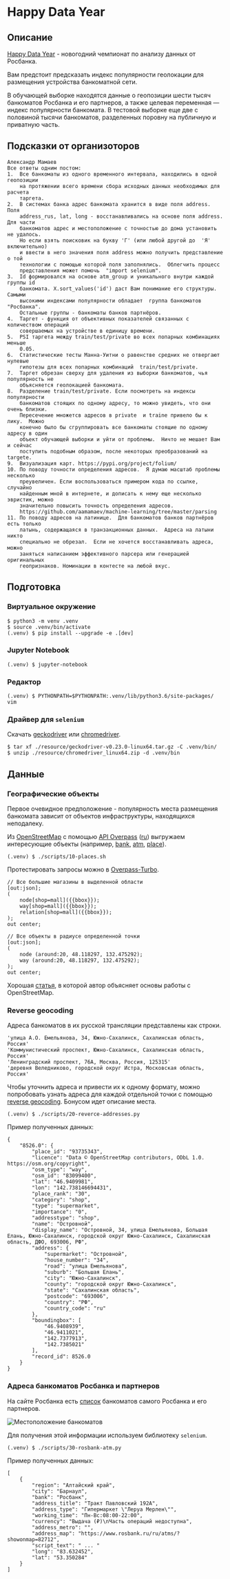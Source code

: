 # Happy Data Year

## Описание

[Happy Data Year](https://boosters.pro/champ_21) - новогодний чемпионат по
анализу данных от Росбанка.

Вам предстоит предсказать индекс популярности геолокации для размещения
устройства банкоматной сети.

В обучающей выборке находятся данные о геопозиции шести тысяч банкоматов
Росбанка и его партнеров, а также целевая переменная — индекс популярности
банкомата. В тестовой выборке еще две с половиной тысячи банкоматов, разделенных
поровну на публичную и приватную часть.

## Подсказки от организоторов

    Александр Мамаев
    Все ответы одним постом:
    1.  Все банкоматы из одного временного интервала, находились в одной геопозиции
        на протяжении всего времени сбора исходных данных необходимых для расчета
        таргета.
    2.  В системах банка адрес банкомата хранится в виде поля address. Поля
        address_rus, lat, long - восстанавливались на основе поля address. Для части
        банкоматов адрес и местоположение с точностью до дома установить не удалось.
        Но если взять поисковик на букву 'Г' (или любой другой до  'Я' включительно)
        и ввести в него значения поля address можно получить представление о той
        технологии с помощью которой поля заполнялись.  Облегчить процесс
        представления может помочь  "import selenium".
    3.  Id формировался на основе atm_group и уникального внутри каждой группы id
        банкомата. X.sort_values('id') даст Вам понимание его структуры. Самыми
        высокими индексами популярности обладает  группа банкоматов "Росбанка".
        Остальные группы - банкоматы банков партнёров.
    4.  Таргет - функция от объективных показателей связанных с количеством операций
        совершаемых на устройстве в единицу времени.
    5.  PSI таргета между train/test/private во всех попарных комбинациях меньше
        0.05. 
    6.  Статистические тесты Манна-Уитни о равенстве средних не отвергают нулевые
        гипотезы для всех попарных комбинаций  train/test/private.
    7.  Таргет обрезан сверху для удаления из выборки банкоматов, чья популярность не
        объясняется геолокацией банкомата.  
    8.  Разделение train/test/private. Если посмотреть на индексы популярности
        банкоматов стоящих по одному адресу, то можно увидеть, что они очень близки.
        Пересечение множетсв адресов в private  и traine привело бы к лику.  Можно
        конечно было бы сгруппировать все банкоматы стоящие по одному адресу в один
        объект обучающей выборки и уйти от проблемы.  Ничто не мешает Вам и сейчас
        поступить подобным образом, после некоторых преобразований на targete.
    9.  Визуализация карт. https://pypi.org/project/folium/
    10. По поводу точности определения адресов.  Я думаю масштаб проблемы несколько
        преувеличен. Если воспользоваться примером кода по ссылке, случайно
        найденным мной в интернете, и дописать к нему еще несколько эвристик, можно
        значительно повысить точность определения адресов.
        https://github.com/aamamaev/machine-learning/tree/master/parsing
    11. По поводу адресов на латинице.  Для банкоматов банков партнёров есть только
        латынь, содержащаяся в транзакционных данных.  Адреса на латыни никто
        специально не обрезал.  Если не хочется восстанавливать адреса, можно
        заняться написанием эффективного парсера или генерацией  оригинальных
        геопризнаков. Номинации в контесте на любой вкус.

## Подготовка

### Виртуальное окружение

    $ python3 -m venv .venv
    $ source .venv/bin/activate
    (.venv) $ pip install --upgrade -e .[dev]

### Jupyter Notebook

    (.venv) $ jupyter-notebook

### Редактор

    (.venv) $ PYTHONPATH=$PYTHONPATH:.venv/lib/python3.6/site-packages/ vim

### Драйвер для `selenium`

Скачать [geckodriver](https://github.com/mozilla/geckodriver/releases)
 или [chromedriver](https://sites.google.com/a/chromium.org/chromedriver/downloads).

    $ tar xf ./resource/geckodriver-v0.23.0-linux64.tar.gz -C .venv/bin/
    $ unzip ./resource/chromedriver_linux64.zip -d .venv/bin

## Данные

### Географические объекты

Первое очевидное предположение - популярность места размещения банкомата зависит
от объектов инфраструктуры, находящихся неподалеку.

Из [OpenStreetMap](https://www.openstreetmap.org) с помощью
[API Overpass](https://wiki.openstreetmap.org/wiki/Overpass_API/Overpass_API_by_Example)
([ru](https://wiki.openstreetmap.org/wiki/RU:Overpass_API/Language_Guide))
выгружаем интересующие объекты (например, [bank](https://wiki.openstreetmap.org/wiki/Tag:amenity%3Dbank),
[atm](https://wiki.openstreetmap.org/wiki/RU:Tag:amenity%3Datm), [place](https://wiki.openstreetmap.org/wiki/RU:Key:place)).

    (.venv) $ ./scripts/10-places.sh

Протестировать запросы можно в [Overpass-Turbo](https://overpass-turbo.eu/).

    // Все большие магазины в выделенной области
    [out:json];
    (
        node[shop=mall]({{bbox}});
        way[shop=mall]({{bbox}});
        relation[shop=mall]({{bbox}});
    );
    out center;

    // Все объекты в радиусе определенной точки
    [out:json];
    (
        node (around:20, 48.118297, 132.475292);
        way (around:20, 48.118297, 132.475292);
    );
    out center;

Хорошая [статья](https://janakiev.com/blog/openstreetmap-with-python-and-overpass-api/), в которой автор объясняет основы работы с OpenStreetMap.

### Reverse geocoding

Адреса банкоматов в их русской трансляции представлены как строки.

    'улица А.О. Емельянова, 34, Южно-Сахалинск, Сахалинская область, Россия'
    'Коммунистический проспект, Южно-Сахалинск, Сахалинская область, Россия'
    'Ленинградский проспект, 76А, Москва, Россия, 125315'
    'деревня Веледниково, городской округ Истра, Московская область, Россия'

Чтобы уточнить адреса и привести их к одному формату, можно попробовать узнать
адреса для каждой отдельной точки с помощью [reverse geocoding](https://nominatim.openstreetmap.org/reverse?format=jsonv2&lat=46.9409981&lon=142.738146694431).
Бонусом идет описание места.

    (.venv) $ ./scripts/20-reverce-addresses.py

Пример полученных данных:

```json5
{
    "8526.0": {
        "place_id": "93735343",
        "licence": "Data © OpenStreetMap contributors, ODbL 1.0. https://osm.org/copyright",
        "osm_type": "way",
        "osm_id": "83099400",
        "lat": "46.9409981",
        "lon": "142.738146694431",
        "place_rank": "30",
        "category": "shop",
        "type": "supermarket",
        "importance": "0",
        "addresstype": "shop",
        "name": "Островной",
        "display_name": "Островной, 34, улица Емельянова, Большая Елань, Южно-Сахалинск, городской округ Южно-Сахалинск, Сахалинская область, ДФО, 693006, РФ",
        "address": {
            "supermarket": "Островной",
            "house_number": "34",
            "road": "улица Емельянова",
            "suburb": "Большая Елань",
            "city": "Южно-Сахалинск",
            "county": "городской округ Южно-Сахалинск",
            "state": "Сахалинская область",
            "postcode": "693006",
            "country": "РФ",
            "country_code": "ru"
        },
        "boundingbox": [
            "46.9408939",
            "46.9411021",
            "142.7377913",
            "142.7385021"
        ],
        "record_id": 8526.0
    }
}
```

### Адреса банкоматов Росбанка и партнеров

На сайте Росбанка есть [список](https://www.rosbank.ru/ru/atms/) банкоматов
самого Росбанка и его партнеров.

![Местоположение банкоматов](docs/figures/rosbank.png?raw=true "Местоположение банкоматов")

Для получения этой информации используем библиотеку `selenium`.

    (.venv) $ ./scripts/30-rosbank-atm.py

Пример полученных данных:

```json5
[
    {
        "region": "Алтайский край",
        "city": "Барнаул",
        "bank": "Росбанк",
        "address_title": "Тракт Павловский 192А",
        "address_type": "Гипермаркет \"Леруа Мерлен\"",
        "working_time": "Пн-Вс:08:00-22:00",
        "currency": "Выдача (₽)\nЧасть операций недоступна",
        "address_metro": "",
        "address_map": "https://www.rosbank.ru/ru/atms/?showonmap=82712",
        "script_text": " ... "
        "long": "83.632452",
        "lat": "53.350284"
    }
]
```

